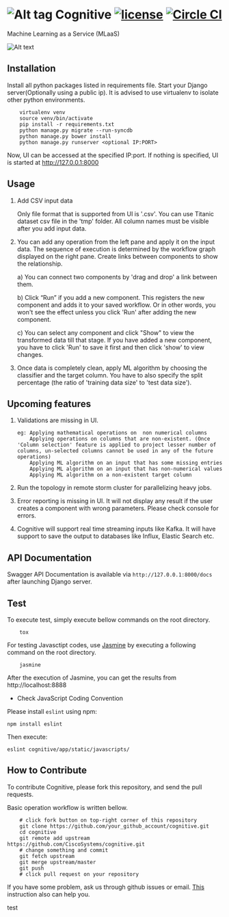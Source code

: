 ![Alt tag](/doc/img/cognitive-icon-small.png?raw=true "Cognitive Icon") Cognitive [![license](https://img.shields.io/hexpm/l/plug.svg)](http://www.apache.org/licenses/LICENSE-2.0) [![Circle CI](https://circleci.com/gh/CiscoSystems/cognitive.svg?style=svg)](https://circleci.com/gh/CiscoSystems/cognitive)
=========

Machine Learning as a Service (MLaaS)

![Alt text](/doc/img/cognitive-demo-experiment.gif?raw=true "Cognitive Experiments Page")

Installation
------------

Install all python packages listed in requirements file. Start your Django server(Optionally using a public ip).  It is advised to use virtualenv to isolate other python environments.

        virtualenv venv
        source venv/bin/activate
        pip install -r requirements.txt
        python manage.py migrate --run-syncdb
        python manage.py bower install
        python manage.py runserver <optional IP:PORT>

Now, UI can be accessed at the specified IP:port. If nothing is specified, UI is started at http://127.0.0.1:8000

Usage
-----

1.  Add CSV input data
         
      Only file format that is supported from UI is '.csv'.  You can use Titanic dataset csv file in the 'tmp' folder. 
      All column names must be visible after you add input data.  

2. You can add any operation from the left pane and apply it on the input data. The sequence of execution is determined by the workflow graph displayed on the right pane. Create links between components to show the relationship.

      a) You can connect two components by 'drag and drop' a link between them.

      b) Click “Run” if you add a new component. This registers the new component and adds it to your saved workflow. Or in other words, you won't see the effect unless you click 'Run' after adding the new component. 

      c) You can select any component and click "Show" to view the transformed data till that stage. If you have added a new component, you have to click 'Run' to save it first and then click 'show' to view changes.


3. Once data is completely clean, apply ML algorithm by choosing the classifier and the target column. You have to also specify the split percentage (the ratio of 'training data size' to 'test data size').

              
Upcoming features
----------------

1.  Validations are missing in UI. 
    
        eg: Applying mathematical operations on  non numerical columns
            Applying operations on columns that are non-existent. (Once 'Column selection' feature is applied to project lesser number of columns, un-selected columns cannot be used in any of the future operations)
            Applying ML algorithm on an input that has some missing entries
            Applying ML algorithm on an input that has non-numerical values
            Applying ML algorithm on a non-existent target column

2. Run the topology in remote storm cluster for parallelizing heavy jobs.
3. Error reporting is missing in UI. It will not display any result if the user creates a component with wrong parameters. Please check console for errors.
4. Cognitive will support real time streaming inputs like Kafka. It will have support to save the output to databases like Influx, Elastic Search etc.

API Documentation
-----------------

Swagger API Documentation is available via `http://127.0.0.1:8000/docs` after launching Django server.


Test
----

To execute test, simply execute bellow commands on the root directory.

        tox

For testing Javasctipt codes, use [Jasmine](http://jasmine.github.io/) by executing a following command on the root directory.

        jasmine

After the execution of Jasmine, you can get the results from http://localhost:8888

- Check JavaScript Coding Convention

Please install `eslint` using npm:
```
npm install eslint
```

Then execute:

```
eslint cognitive/app/static/javascripts/
```

How to Contribute
-----------------

To contribute Cognitive, please fork this repository, and send the pull requests. 

Basic operation workflow is written bellow.

        # click fork button on top-right corner of this repository
        git clone https://github.com/your_github_account/cognitive.git
        cd cognitive
        git remote add upstream https://github.com/CiscoSystems/cognitive.git
        # change something and commit
        git fetch upstream
        git merge upstream/master
        git push
        # click pull request on your repository

If you have some problem, ask us through github issues or email.
[This](https://help.github.com/articles/fork-a-repo/) instruction also can help you.


test
